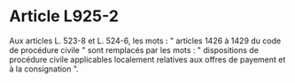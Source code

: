 # Article L925-2

Aux articles L. 523-8 et L. 524-6, les mots : " articles 1426 à 1429 du    code de procédure civile " sont remplacés par les mots : " dispositions de procédure civile applicables localement relatives aux offres de payement et à la consignation ".